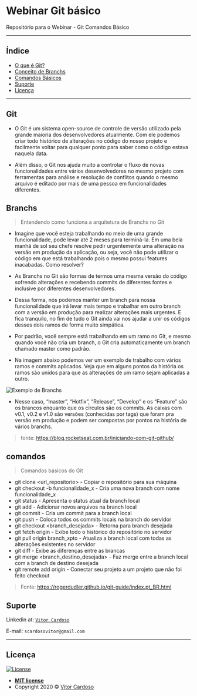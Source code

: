 # Webinar Git básico
Repositório para o Webinar - Git Comandos Básico

---

## Índice

  - [O que é Git?](#git)
  - [Conceito de Branchs](#branchs)
  - [Comandos Básicos](#comandos)
  - [Suporte](#suporte)
  - [Licença](#licena)

---

## Git

- O Git é um sistema open-source de controle de versão utilizado pela grande maioria dos desenvolvedores atualmente. Com ele podemos criar todo histórico de alterações no código do nosso projeto e facilmente voltar para qualquer ponto para saber como o código estava naquela data.

- Além disso, o Git nos ajuda muito a controlar o fluxo de novas funcionalidades entre vários desenvolvedores no mesmo projeto com ferramentas para análise e resolução de conflitos quando o mesmo arquivo é editado por mais de uma pessoa em funcionalidades diferentes.

## Branchs

> Entendendo como funciona a arquitetura de Branchs no Git

- Imagine que você esteja trabalhando no meio de uma grande funcionalidade, pode levar até 2 meses para terminá-la. Em uma bela manhã de sol seu chefe resolve pedir urgentemente uma alteração na versão em produção da aplicação, ou seja, você não pode utilizar o código em que está trabalhando pois o mesmo possui features inacabadas. Como resolver?

- As Branchs no Git são formas de termos uma mesma versão do código sofrendo alterações e recebendo commits de diferentes fontes e inclusive por diferentes desenvolvedores.

- Dessa forma, nós podemos manter um branch para nossa funcionalidade que irá levar mais tempo e trabalhar em outro branch com a versão em produção para realizar alterações mais urgentes. E fica tranquilo, no fim de tudo o Git ainda vai nos ajudar a unir os códigos desses dois ramos de forma muito simpática.

- Por padrão, você sempre está trabalhando em um ramo no Git, e mesmo quando você não cria um branch, o Git cria automaticamente um branch chamado master como padrão.

- Na imagem abaixo podemos ver um exemplo de trabalho com vários ramos e commits aplicados. Veja que em alguns pontos da história os ramos são unidos para que as alterações de um ramo sejam aplicadas a outro.

![Exemplo de Branchs](https://blog.rocketseat.com.br/content/images/2018/12/image-67.png)

- Nesse caso, “master”, “Hotfix”, “Release”, “Develop” e os “Feature” são os brancos enquanto que os círculos são os commits. As caixas com v0.1, v0.2 e v1.0 são versões (conhecidas por tags) que foram pra versão em produção e podem ser compostas por pontos na história de vários branchs.

>fonte: https://blog.rocketseat.com.br/iniciando-com-git-github/
## comandos

> Comandos básicos do Git

- git clone <url_repositorio> - Copiar o repositório para sua máquina
- git checkout -b funcionalidade_x - Cria uma nova branch com nome funcionalidade_x 
- git status - Apresenta o status atual da branch local
- git add - Adicionar novos arquivos na branch local
- git commit - Cria um commit para a branch local
- git push - Coloca todos os commits locais na branch do servidor
- git checkout <branch_desejada> - Retorna para branch desejada
- git fetch origin - Exibe todo o histórico do repositório no servidor
- git pull origin branch_xpto - Atualiza a branch local com todas as alterações existentes no servidor
- git diff <branch origem> <branch destino> - Exibe as diferenças entre as brancas
- git merge <branch_destino_desejada> - Faz merge entre a branch local com a branch de destino desejada
- git remote add origin <servidor> - Conectar seu projeto a um projeto que não foi feito checkout
> Fonte: https://rogerdudler.github.io/git-guide/index.pt_BR.html

## Suporte

Linkedin at: <a href="https://www.linkedin.com/in/vitor-cadoso-" target="_blank">`Vitor Cardoso`</a>

E-mail: `scardosovitor@gmail.com`

---

## Licença

[![License](http://img.shields.io/:license-mit-blue.svg?style=flat-square)](http://badges.mit-license.org)

- **[MIT license](http://opensource.org/licenses/mit-license.php)**
- Copyright 2020 © <a href="https://www.linkedin.com/in/vitor-cadoso-" target="_blank">Vitor Cardoso</a>
